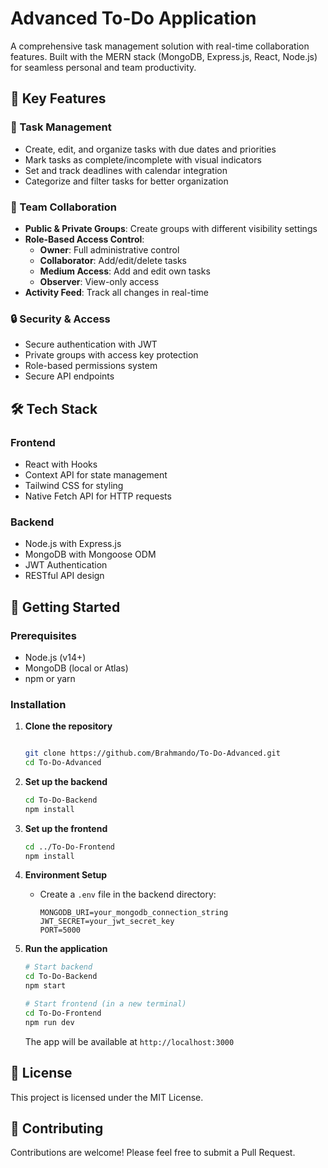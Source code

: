 # Advanced To-Do Application

A comprehensive task management solution with real-time collaboration features. Built with the MERN stack (MongoDB, Express.js, React, Node.js) for seamless personal and team productivity.

## 🚀 Key Features

### 📝 Task Management
- Create, edit, and organize tasks with due dates and priorities
- Mark tasks as complete/incomplete with visual indicators
- Set and track deadlines with calendar integration
- Categorize and filter tasks for better organization

### 👥 Team Collaboration
- **Public & Private Groups**: Create groups with different visibility settings
- **Role-Based Access Control**:
  - **Owner**: Full administrative control
  - **Collaborator**: Add/edit/delete tasks
  - **Medium Access**: Add and edit own tasks
  - **Observer**: View-only access
- **Activity Feed**: Track all changes in real-time

### 🔒 Security & Access
- Secure authentication with JWT
- Private groups with access key protection
- Role-based permissions system
- Secure API endpoints

## 🛠️ Tech Stack

### Frontend
- React with Hooks
- Context API for state management
- Tailwind CSS for styling
- Native Fetch API for HTTP requests

### Backend
- Node.js with Express.js
- MongoDB with Mongoose ODM
- JWT Authentication
- RESTful API design

## 🚀 Getting Started

### Prerequisites
- Node.js (v14+)
- MongoDB (local or Atlas)
- npm or yarn

### Installation

1. **Clone the repository**
   ```bash

   git clone https://github.com/Brahmando/To-Do-Advanced.git
   cd To-Do-Advanced
   ```

2. **Set up the backend**
   ```bash
   cd To-Do-Backend
   npm install
   ```

3. **Set up the frontend**
   ```bash
   cd ../To-Do-Frontend
   npm install
   ```

4. **Environment Setup**
   - Create a `.env` file in the backend directory:
     ```
     MONGODB_URI=your_mongodb_connection_string
     JWT_SECRET=your_jwt_secret_key
     PORT=5000
     ```

5. **Run the application**
   ```bash
   # Start backend
   cd To-Do-Backend
   npm start

   # Start frontend (in a new terminal)
   cd To-Do-Frontend
   npm run dev
   ```

   The app will be available at `http://localhost:3000`

## 📝 License

This project is licensed under the MIT License.

## 🤝 Contributing

Contributions are welcome! Please feel free to submit a Pull Request.